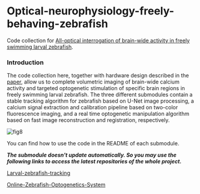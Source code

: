 # Optical-neurophysiology-freely-behaving-zebrafish
Code collection for [All-optical interrogation of brain-wide activity in freely swimming larval zebrafish](https://www.biorxiv.org/content/10.1101/2023.05.24.542114v1).

### Introduction

The code collection here, together with hardware design described in the [paper](https://www.biorxiv.org/content/10.1101/2023.05.24.542114v1), allow us to complete volumetric imaging of brain-wide calcium activity and targeted optogenetic stimulation of specific brain regions in freely swimming larval zebrafish. The three different submodules contain a stable tracking algorithm for zebrafish based on U-Net image processing, a calcium signal extraction and calibration pipeline based on two-color fluorescence imaging, and a real time optogenetic manipulation algorithm based on fast image reconstruction and registration, respectively. 

![fig8](https://github.com/Wenlab/All-optical-interrogation-of-freely-swimming-larval-zebrafish/assets/15085006/83268790-357e-4ea7-a29a-a87ae1a961ff)


You can find how to use the code in the README of each submodule.

*__The submodule doesn't update automatically. So you may use the following links to access the latest repositories of the whole project.__*

[Larval-zebrafish-tracking](https://github.com/Wenlab/Larval-zebrafish-tracking/tree/master)

[Online-Zebrafish-Optogenetics-System](https://github.com/Wenlab/Online-Zebrafish-Optogenetics-System/tree/main)
